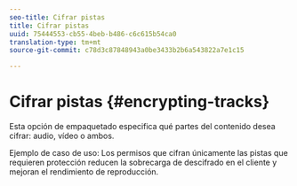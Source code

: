 ```yaml
---
seo-title: Cifrar pistas
title: Cifrar pistas
uuid: 75444553-cb55-4beb-b486-c6c615b54ca0
translation-type: tm+mt
source-git-commit: c78d3c87848943a0be3433b2b6a543822a7e1c15

---
```



# Cifrar pistas {#encrypting-tracks}

Esta opción de empaquetado especifica qué partes del contenido desea cifrar: audio, vídeo o ambos.

Ejemplo de caso de uso: Los permisos que cifran únicamente las pistas que requieren protección reducen la sobrecarga de descifrado en el cliente y mejoran el rendimiento de reproducción.
